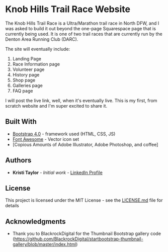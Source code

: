 # Knob Hills Trail Race Website

The Knob Hills Trail Race is a Ultra/Marathon trail race in North DFW, and I was asked to build it out beyond the one-page Squarespace page that is currently being used. It is one of two trail races that are currently run by the Denton Area Running Club (DARC). 

The site will eventually include:
1) Landing Page
2) Race Information page
3) Volunteer page
4) History page
5) Shop page
6) Galleries page
7) FAQ page

I will post the live link, well, when it's eventually live. This is my first, from scratch website and I'm super excited to share it. 

## Built With

* [Bootstrap 4.0](https://getbootstrap.com/) - framework used (HTML, CSS, JS)
* [Font Awesome](https://fontawesome.com/) - Vector icon set
* [Copious Amounts of Adobe Illustrator, Adobe Photoshop, and coffee]


## Authors

* **Kristi Taylor** - *Initial work* - [LinkedIn Profile](https://www.linkedin.com/in/kristitaylor/)

## License

This project is licensed under the MIT License - see the [LICENSE.md](LICENSE.md) file for details

## Acknowledgments

* Thank you to BlackrockDigital for the Thumbnail Bootstrap gallery code (https://github.com/BlackrockDigital/startbootstrap-thumbnail-gallery/blob/master/index.html)
